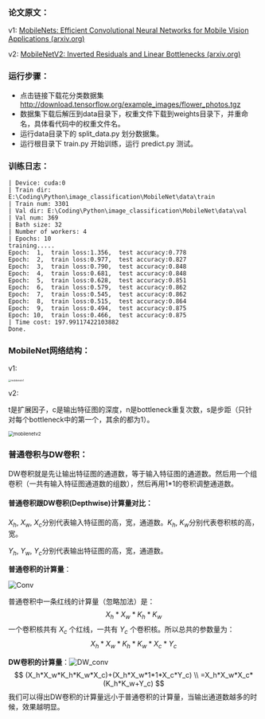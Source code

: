 ### **论文原文**：

v1: [ MobileNets: Efficient Convolutional Neural Networks for Mobile Vision Applications (arxiv.org)](https://arxiv.org/abs/1704.04861)

v2: [ MobileNetV2: Inverted Residuals and Linear Bottlenecks (arxiv.org)](https://arxiv.org/abs/1801.04381)





### 运行步骤：

+ 点击链接下载花分类数据集 http://download.tensorflow.org/example_images/flower_photos.tgz
+ 数据集下载后解压到data目录下，权重文件下载到weights目录下，并重命名，具体看代码中的权重文件名。
+ 运行data目录下的 split_data.py 划分数据集。
+ 运行根目录下 train.py 开始训练，运行 predict.py 测试。



### 训练日志：

```
| Device: cuda:0
| Train dir: E:\Coding\Python\image_classification\MobileNet\data\train
| Train num: 3301
| Val dir: E:\Coding\Python\image_classification\MobileNet\data\val
| Val num: 369
| Bath size: 32
| Number of workers: 4
| Epochs: 10
training.....
Epoch:  1,  train loss:1.356,  test accuracy:0.778
Epoch:  2,  train loss:0.977,  test accuracy:0.827
Epoch:  3,  train loss:0.790,  test accuracy:0.848
Epoch:  4,  train loss:0.681,  test accuracy:0.848
Epoch:  5,  train loss:0.628,  test accuracy:0.851
Epoch:  6,  train loss:0.579,  test accuracy:0.862
Epoch:  7,  train loss:0.545,  test accuracy:0.862
Epoch:  8,  train loss:0.515,  test accuracy:0.864
Epoch:  9,  train loss:0.494,  test accuracy:0.875
Epoch: 10,  train loss:0.466,  test accuracy:0.875
| Time cost: 197.99117422103882
Done.
```



### MobileNet网络结构：

v1:

<img src="https://images.cnblogs.com/cnblogs_com/blogs/471668/galleries/1907323/o_220402134822_mobilenetv1.png" alt="mobilenetv1" style="zoom:33%;" />

v2:

t是扩展因子，c是输出特征图的深度，n是bottleneck重复次数，s是步距（只针对每个bottleneck中的第一个，其余的都为1）。

<img src="https://images.cnblogs.com/cnblogs_com/blogs/471668/galleries/1907323/o_220402134827_mobilenetv2.png" alt="mobilenetv2" style="zoom: 67%;" />







### 普通卷积与DW卷积：

DW卷积就是先让输出特征图的通道数，等于输入特征图的通道数。然后用一个组卷积（一共有输入特征图通道数的组数），然后再用1*1的卷积调整通道数。



#### 普通卷积跟DW卷积(Depthwise)计算量对比：

$X_h$, $X_w$, $X_c$分别代表输入特征图的高，宽，通道数。$K_h$, $K_w$分别代表卷积核的高，宽。

$Y_h$, $Y_w$, $Y_c$分别代表输出特征图的高，宽，通道数。

**普通卷积的计算量**：

![Conv](https://images.cnblogs.com/cnblogs_com/blogs/471668/galleries/1907323/o_220402134805_conv.png)

普通卷积中一条红线的计算量（忽略加法）是：
$$
X_h*X_w*K_h*K_w
$$
一个卷积核共有 $X_c$ 个红线，一共有 $Y_c$ 个卷积核。所以总共的参数量为：
$$
X_h*X_w*K_h*K_w*X_c*Y_c
$$

**DW卷积的计算量**：![DW_conv](https://images.cnblogs.com/cnblogs_com/blogs/471668/galleries/1907323/o_220402134816_dw_conv.png)
$$
(X_h*X_w*K_h*K_w*X_c)+(X_h*X_w*1*1*X_c*Y_c) \\
=X_h*X_w*X_c*(K_h*K_w+Y_c)
$$
我们可以得出DW卷积的计算量远小于普通卷积的计算量，当输出通道数越多的时候，效果越明显。







